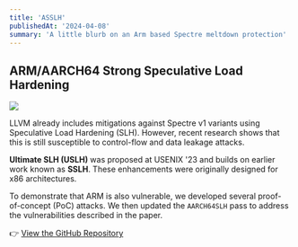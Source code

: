 ```yaml
---
title: 'ASSLH'
publishedAt: '2024-04-08'
summary: 'A little blurb on an Arm based Spectre meltdown protection'
---
```


## ARM/AARCH64 Strong Speculative Load Hardening

![](https://github.com/mbhuUM/ArmSSLH/blob/main/logo.png?raw=true)

LLVM already includes mitigations against Spectre v1 variants using Speculative Load Hardening (SLH). However, recent research shows that this is still susceptible to control-flow and data leakage attacks.

**Ultimate SLH (USLH)** was proposed at USENIX '23 and builds on earlier work known as **SSLH**. These enhancements were originally designed for x86 architectures.

To demonstrate that ARM is also vulnerable, we developed several proof-of-concept (PoC) attacks. We then updated the `AARCH64SLH` pass to address the vulnerabilities described in the paper.

👉 [View the GitHub Repository](https://github.com/mbhuUM/ArmSSLH)